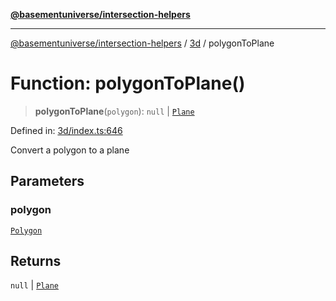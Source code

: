 [**@basementuniverse/intersection-helpers**](../../README.md)

***

[@basementuniverse/intersection-helpers](../../README.md) / [3d](../README.md) / polygonToPlane

# Function: polygonToPlane()

> **polygonToPlane**(`polygon`): `null` \| [`Plane`](../types/type-aliases/Plane.md)

Defined in: [3d/index.ts:646](https://github.com/basementuniverse/intersection-helpers/blob/d942e5cf9ee51dc3854d6fbfe1d84a7ecd83c1ca/src/3d/index.ts#L646)

Convert a polygon to a plane

## Parameters

### polygon

[`Polygon`](../types/type-aliases/Polygon.md)

## Returns

`null` \| [`Plane`](../types/type-aliases/Plane.md)
